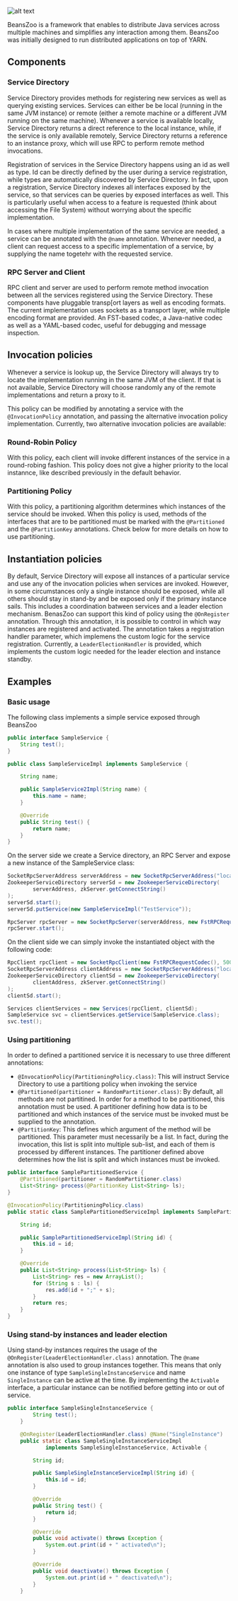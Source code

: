 
![alt text](https://raw.githubusercontent.com/pelatimtt/beanszoo/services/logo.png "BeansZoo")


BeansZoo is a framework that enables to distribute Java services across multiple
machines and simplifies any interaction among them. BeansZoo was initially designed to run
distributed applications on top of YARN. 

## Components

### Service Directory

Service Directory provides methods for registering new services as well as querying existing services. Services can either be  be local (running in the same JVM instance) or remote (either a remote machine or a different JVM running on the same machine). Whenever a service is available locally, Service Directory returns a direct reference to the local instance, while, if the service is only available remotely, Service Directory returns a reference to an instance proxy, which will use RPC to perform remote method invocations.

Registration of services in the Service Directory happens using an id as well as type. Id can be directly defined by the user during a service registration, while types are automatically discovered by Service Directory. In fact, upon a registration, Service Directory indexes all interfaces exposed by the service, so that services can be queries by exposed interfaces as well. This is particularly useful when access to a feature is requested (think about accessing the File System) without worrying about the specific implementation. 

In cases where multiple implementation of the same service are needed, a service can be annotated with the ```@name``` annotation. Whenever needed, a client can request access to a specific implementation of a service, by supplying the name togetehr with the requested service. 

### RPC Server and Client

RPC client and server are used to perform remote method invocation between all the services registered using the Service Directory. These components have pluggable transp[ort layers as well as encoding formats. The current implementation uses sockets as a transport layer, while multiple encoding format are provided. An FST-based codec, a Java-native codec as well as a YAML-based codec, useful for debugging and message inspection. 

## Invocation policies

Whenever a service is lookup up, the Service Directory will always try to locate the implementation running in the same JVM of the client. If that is not available, Service Directory will choose randomly any of the remote implementations and return a proxy to it.

This policy can be modified by annotating a service with the ```@InvocationPolicy``` annotation, and passing the alternative invocation policy implementation. Currently, two alternative invocation policies are available:

### Round-Robin Policy
With this policy, each client will invoke different instances of the service in a round-robing fashion. This policy does not give a higher priority to the local instannce, like described previously in the default behavior.

### Partitioning Policy
With this policy, a partitioning algorithm determines which instances of the service should be invoked. When this policy is used, methods of the interfaces that are to be partitioned must be marked with the ```@Partitioned``` and the ```@PartitionKey``` annotations. Check below for more details on how to use partitioning. 

## Instantiation policies

By default, Service Directory will expose all instances of a particular service and use any of the invocation policies when services are invoked. However, in some circumstances only a single instance should be exposed, while all others should stay in stand-by and be exposed only if the primary instance sails. This includes a coordination batween services and a leader election mechanism. BenasZoo can support this kind of policy using the ```@OnRegister``` annotation. Through this annotation, it is possible to control in which way instances are registered and activated. The annotation takes a registration handler parameter, which implemens the custom logic for the service registration. Currently, a ```LeaderElectionHandler``` is provided, which implements the custom logic needed for the leader election and instance standby. 

## Examples
 
### Basic usage

The following class implements a simple service exposed through BeansZoo

```java
public interface SampleService {
    String test();
}

public class SampleServiceImpl implements SampleService {

    String name;

    public SampleService2Impl(String name) {
        this.name = name;
    }

    @Override
    public String test() {
        return name;
    }
}
```

On the server side we create a Service directory, an RPC Server and expose a new instance
of the SampleService class:

```java
SocketRpcServerAddress serverAddress = new SocketRpcServerAddress("localhost", 9090);
ZookeeperServiceDirectory serverSd = new ZookeeperServiceDirectory(
        serverAddress, zkServer.getConnectString()
);
serverSd.start();
serverSd.putService(new SampleServiceImpl("TestService"));

RpcServer rpcServer = new SocketRpcServer(serverAddress, new FstRPCRequestCodec(), serverSd);
rpcServer.start();
```

On the client side we can simply invoke the instantiated object with the following code:

```java
RpcClient rpcClient = new SocketRpcClient(new FstRPCRequestCodec(), 5000);
SocketRpcServerAddress clientAddress = new SocketRpcServerAddress("localhost", 9091);
ZookeeperServiceDirectory clientSd = new ZookeeperServiceDirectory(
        clientAddress, zkServer.getConnectString()
);
clientSd.start();

Services clientServices = new Services(rpcClient, clientSd);
SampleService svc = clientServices.getService(SampleService.class);
svc.test();
```

### Using partitioning

In order to defined a partitioned service it is necessary to use three different annotations:

- ```@InvocationPolicy(PartitioningPolicy.class)```: This will instruct Service Directory to use a partitiong policy when invoking the service
- ```@Partitioned(partitioner = RandomPartitioner.class)```: By default, all methods are not partitined. In order for a method to be partitioned, this annotation must be used. A partitioner defining how data is to be partitioned and which instances of the service must be invoked must be supplied to the annotation.
- ```@PartitionKey```: This defines which argument of the method will be partitioned. This parameter must necessarily be a list. In fact, during the invocation, this list is split into multiple sub-list, and each of them is processed by different instances. The partitioner defined above determines how the list is split and which instances must be invoked.

```java
public interface SamplePartitionedService {
    @Partitioned(partitioner = RandomPartitioner.class)
    List<String> process(@PartitionKey List<String> ls);
}

@InvocationPolicy(PartitioningPolicy.class)
public static class SamplePartitionedServiceImpl implements SamplePartitionedService {

    String id;

    public SamplePartitionedServiceImpl(String id) {
        this.id = id;
    }

    @Override
    public List<String> process(List<String> ls) {
        List<String> res = new ArrayList();
        for (String s : ls) {
            res.add(id + ";" + s);
        }
        return res;
    }
}
```

### Using stand-by instances and leader election

Using stand-by instances requires the usage of the ```@OnRegister(LeaderElectionHandler.class)``` annotation. The ```@name``` annotation is also used to group instances together. This means that only one instance of type ```SampleSingleInstanceService``` and name ```SingleInstance``` can be active at the time. By implementing the ```Activable``` interface, a particular instance can be notified before getting into or out of service.

```java
public interface SampleSingleInstanceService {
        String test();
    }

    @OnRegister(LeaderElectionHandler.class) @Name("SingleInstance")
    public static class SampleSingleInstanceServiceImpl
            implements SampleSingleInstanceService, Activable {

        String id;

        public SampleSingleInstanceServiceImpl(String id) {
            this.id = id;
        }

        @Override
        public String test() {
            return id;
        }

        @Override
        public void activate() throws Exception {
            System.out.print(id + " activated\n");
        }

        @Override
        public void deactivate() throws Exception {
            System.out.print(id + " deactivated\n");
        }
    }
```